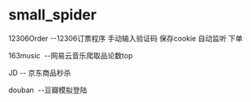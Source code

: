 # small_spider
12306Order --12306订票程序 手动输入验证码 保存cookie 自动监听 下单
  
163music  --网易云音乐爬取品论数top
  
JD -- 京东商品秒杀
  
douban  --豆瓣模拟登陆
